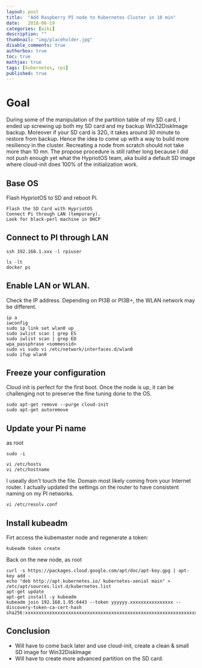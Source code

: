 ```yaml
---
layout: post
title:  "Add Raspberry PI node to Kubernetes Cluster in 10 min"
date:   2018-06-19
categories: [wiki]
description: ""
thumbnail: "img/placeholder.jpg"
disable_comments: true
authorbox: true
toc: true
mathjax: true
tags: [kubernetes, rpi]
published: true
---
```


# Goal

During some of the manipulation of the partition table of 
my SD card, I ended up screwing up both my SD card and my backup Win32DiskImage backup.
Moreover if your SD card is 32G, it takes around 30 minute to restore from backup.
Hence the idea to come up with a way to build more resiliency in the cluster.
Recreating a node from scratch should not take more than 10 mn. The propose procedure
is still rather long because I did not push enough yet what the HypriotOS team, aka
build a default SD image where cloud-init does 100% of the initialization work.

## Base OS
 
Flash HypriotOS to SD and reboot Pi.

~~~
Flash the SD Card with HypriotOS
Connect Pi through LAN (temporary).
Look for black-perl machine in DHCP
~~~

## Connect to PI through LAN

~~~
ssh 192.168.1.xxx -l rpiuser

ls -lt
docker ps
~~~

## Enable LAN or WLAN.

Check the IP address. Depending on PI3B or PI3B+, the WLAN network may be different.
~~~
ip a
iwconfig
sudo ip link set wlan0 up
sudo iwlist scan | grep ES
sudo iwlist scan | grep ED
wpa_passphrase <sommessid>
sudo vi sudo vi /etc/network/interfaces.d/wlan0
sudo ifup wlan0
~~~

## Freeze your configuration

Cloud init is perfect for the first boot. Once the node
is up, it can be challenging not to preserve the fine tuning done
to the OS.

~~~
sudo apt-get remove --purge cloud-init
sudo apt-get autoremove
~~~

## Update your Pi name

as root
~~~~
sudo -i

vi /etc/hosts
vi /etc/hostname
~~~~

I useally don't touch the file. Domain most likely
coming from your Internet router. I actually updated the settings
on the router to have consistent naming on my PI networks. 
~~~~
vi /etc/resolv.conf
~~~~

## Install kubeadm

Firt access the kubemaster node and regenerate a token:
~~~
kubeadm token create
~~~

Back on the new node, as root
~~~
curl -s https://packages.cloud.google.com/apt/doc/apt-key.gpg | apt-key add -
echo "deb http://apt.kubernetes.io/ kubernetes-xenial main" > /etc/apt/sources.list.d/kubernetes.list
apt-get update
apt-get install -y kubeadm
kubeadm join 192.168.1.95:6443 --token yyyyyy.xxxxxxxxxxxxxxxx --discovery-token-ca-cert-hash sha256:xxxxxxxxxxxxxxxxxxxxxxxxxxxxxxxxxxxxxxxxxxxxxxxxxxxxxxxxxxxxxxxx
~~~

## Conclusion

- Will have to come back later and use cloud-init, create a clean & small SD image for Win32DiskImage
- Will have to create more advanced partition on the SD card.
